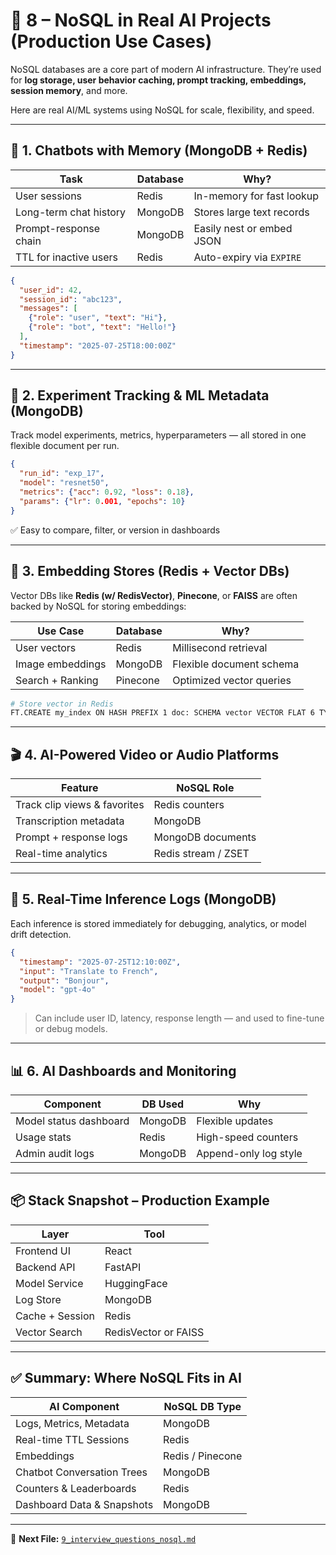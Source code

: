 
# 🚀 8 – NoSQL in Real AI Projects (Production Use Cases)

NoSQL databases are a core part of modern AI infrastructure. They’re used for **log storage, user behavior caching, prompt tracking, embeddings, session memory**, and more.

Here are real AI/ML systems using NoSQL for scale, flexibility, and speed.

---

## 🤖 1. Chatbots with Memory (MongoDB + Redis)

| Task                     | Database | Why? |
|--------------------------|----------|------|
| User sessions            | Redis    | In-memory for fast lookup |
| Long-term chat history   | MongoDB  | Stores large text records |
| Prompt-response chain    | MongoDB  | Easily nest or embed JSON |
| TTL for inactive users   | Redis    | Auto-expiry via `EXPIRE` |

```json
{
  "user_id": 42,
  "session_id": "abc123",
  "messages": [
    {"role": "user", "text": "Hi"},
    {"role": "bot", "text": "Hello!"}
  ],
  "timestamp": "2025-07-25T18:00:00Z"
}
```

---

## 🧠 2. Experiment Tracking & ML Metadata (MongoDB)

Track model experiments, metrics, hyperparameters — all stored in one flexible document per run.

```json
{
  "run_id": "exp_17",
  "model": "resnet50",
  "metrics": {"acc": 0.92, "loss": 0.18},
  "params": {"lr": 0.001, "epochs": 10}
}
```

✅ Easy to compare, filter, or version in dashboards

---

## 🧠 3. Embedding Stores (Redis + Vector DBs)

Vector DBs like **Redis (w/ RedisVector)**, **Pinecone**, or **FAISS** are often backed by NoSQL for storing embeddings:

| Use Case               | Database | Why? |
|------------------------|----------|------|
| User vectors           | Redis    | Millisecond retrieval |
| Image embeddings       | MongoDB  | Flexible document schema |
| Search + Ranking       | Pinecone | Optimized vector queries |

```bash
# Store vector in Redis
FT.CREATE my_index ON HASH PREFIX 1 doc: SCHEMA vector VECTOR FLAT 6 TYPE FLOAT32 DIM 128 DISTANCE_METRIC COSINE
```

---

## 🎬 4. AI-Powered Video or Audio Platforms

| Feature                       | NoSQL Role       |
|-------------------------------|------------------|
| Track clip views & favorites | Redis counters   |
| Transcription metadata       | MongoDB          |
| Prompt + response logs       | MongoDB documents|
| Real-time analytics          | Redis stream / ZSET |

---

## 🔄 5. Real-Time Inference Logs (MongoDB)

Each inference is stored immediately for debugging, analytics, or model drift detection.

```json
{
  "timestamp": "2025-07-25T12:10:00Z",
  "input": "Translate to French",
  "output": "Bonjour",
  "model": "gpt-4o"
}
```

> Can include user ID, latency, response length — and used to fine-tune or debug models.

---

## 📊 6. AI Dashboards and Monitoring

| Component              | DB Used | Why |
|------------------------|---------|-----|
| Model status dashboard | MongoDB | Flexible updates |
| Usage stats            | Redis   | High-speed counters |
| Admin audit logs       | MongoDB | Append-only log style |

---

## 📦 Stack Snapshot – Production Example

| Layer              | Tool        |
|--------------------|-------------|
| Frontend UI        | React       |
| Backend API        | FastAPI     |
| Model Service      | HuggingFace |
| Log Store          | MongoDB     |
| Cache + Session    | Redis       |
| Vector Search      | RedisVector or FAISS |

---

## ✅ Summary: Where NoSQL Fits in AI

| AI Component                  | NoSQL DB Type |
|-------------------------------|---------------|
| Logs, Metrics, Metadata       | MongoDB       |
| Real-time TTL Sessions        | Redis         |
| Embeddings                    | Redis / Pinecone|
| Chatbot Conversation Trees    | MongoDB       |
| Counters & Leaderboards       | Redis         |
| Dashboard Data & Snapshots    | MongoDB       |

---

📁 **Next File:** [`9_interview_questions_nosql.md`](09_interview_questions_nosql.md)